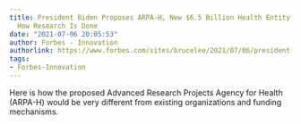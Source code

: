 ```yaml
---
title: President Biden Proposes ARPA-H, New $6.5 Billion Health Entity To Transform
  How Research Is Done
date: "2021-07-06 20:05:53"
author: Forbes - Innovation
authorlink: https://www.forbes.com/sites/brucelee/2021/07/06/president-biden-proposes-arpa-h-new-65-billion-health-entity-to-transform-how-research-is-done/
tags:
- Forbes-Innovation
---
```

Here is how the proposed Advanced Research Projects Agency for Health (ARPA-H) would be very different from existing organizations and funding mechanisms.